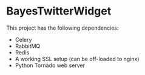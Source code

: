 BayesTwitterWidget
==================

This project has the following dependencies:
- Celery
- RabbitMQ
- Redis
- A working SSL setup (can be off-loaded to nginx)
- Python Tornado web server
